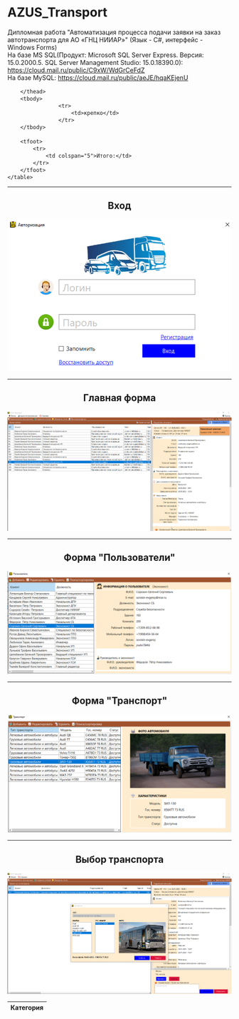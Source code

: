 # AZUS_Transport
Дипломная работа "Автоматизация процесса подачи заявки на заказ автотранспорта для AO «ГНЦ НИИАР»" (Язык - С#, интерфейс - Windows Forms)  
На базе MS SQL(Продукт: Microsoft SQL Server Express. Версия: 15.0.2000.5. SQL Server Management Studio: 15.0.18390.0): https://cloud.mail.ru/public/C9xW/WdGrCeFdZ  
На базе MySQL: https://cloud.mail.ru/public/aeJE/hqaKEjenU
<table>
        <thead>
            <tr>
                <th>Категория</th>
            </tr>

        </thead>
        <tbody>
                    <tr>
                        <td>крепко</td>
                    </tr>
        </tbody>

        <tfoot>
            <tr>
                <td colspan="5">Итого:</td>
            </tr>
        </tfoot>
    </table>

<hr/>
<h2 align="center">Вход</h2>
<p align="center">
  <a href="https://raw.githubusercontent.com/kontr24/AZUS_Transport/717665efcbd25153994dbe44514b8621600396dd/ScreenshotsApplication/Entrance.png"><img src="https://github.com/kontr24/AZUS_Transport/blob/717665efcbd25153994dbe44514b8621600396dd/ScreenshotsApplication/Entrance.png"></img></a>
</p>
<hr/>
<h2 align="center">Главная форма</h2>
<p align="center">
  <a href="https://raw.githubusercontent.com/kontr24/AZUS_Transport/6f83e66f6e08db8dab72aa3d2280940b34f0ccea/ScreenshotsApplication/MainForm.png"><img src="https://github.com/kontr24/AZUS_Transport/blob/6f83e66f6e08db8dab72aa3d2280940b34f0ccea/ScreenshotsApplication/MainForm.png"></img></a>
</p>
<hr/>
<h2 align="center">Форма "Пользователи"</h2>
<p align="center">
  <a href="https://raw.githubusercontent.com/kontr24/AZUS_Transport/ec191c74f26d742f6cdf255dbc76584e8f905d29/ScreenshotsApplication/UsersForm.png"><img src="https://github.com/kontr24/AZUS_Transport/blob/ec191c74f26d742f6cdf255dbc76584e8f905d29/ScreenshotsApplication/UsersForm.png"></img></a>
</p>
<hr/>
<h2 align="center">Форма "Транспорт"</h2>
<p align="center">
  <a href="https://raw.githubusercontent.com/kontr24/AZUS_Transport/01586821c504e34d43bf6d26bf37d18198b56721/ScreenshotsApplication/CarsForm.png"><img src="https://github.com/kontr24/AZUS_Transport/blob/01586821c504e34d43bf6d26bf37d18198b56721/ScreenshotsApplication/CarsForm.png"></img></a>
</p>
<hr/>
<h2 align="center">Выбор транспорта</h2>
<p align="center">
  <a href="https://raw.githubusercontent.com/kontr24/AZUS_Transport/12b23f4a3af929d6f5948fcc1dba561a58366a6d/ScreenshotsApplication/ChoiceCar.png"><img src="https://github.com/kontr24/AZUS_Transport/blob/12b23f4a3af929d6f5948fcc1dba561a58366a6d/ScreenshotsApplication/ChoiceCar.png"></img></a>
</p>
